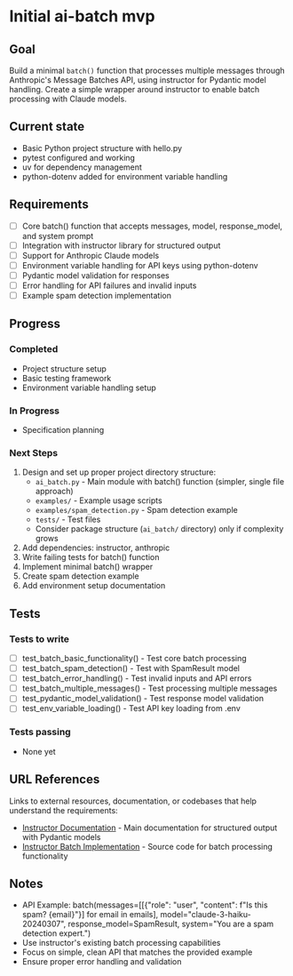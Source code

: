 # Initial ai-batch mvp

## Goal
Build a minimal `batch()` function that processes multiple messages through Anthropic's Message Batches API, using instructor for Pydantic model handling. Create a simple wrapper around instructor to enable batch processing with Claude models.

## Current state
- Basic Python project structure with hello.py
- pytest configured and working
- uv for dependency management
- python-dotenv added for environment variable handling

## Requirements
- [ ] Core batch() function that accepts messages, model, response_model, and system prompt
- [ ] Integration with instructor library for structured output
- [ ] Support for Anthropic Claude models
- [ ] Environment variable handling for API keys using python-dotenv
- [ ] Pydantic model validation for responses
- [ ] Error handling for API failures and invalid inputs
- [ ] Example spam detection implementation

## Progress
### Completed
- Project structure setup
- Basic testing framework
- Environment variable handling setup

### In Progress
- Specification planning

### Next Steps
1. Design and set up proper project directory structure:
   - `ai_batch.py` - Main module with batch() function (simpler, single file approach)
   - `examples/` - Example usage scripts
   - `examples/spam_detection.py` - Spam detection example
   - `tests/` - Test files
   - Consider package structure (`ai_batch/` directory) only if complexity grows
2. Add dependencies: instructor, anthropic
3. Write failing tests for batch() function
4. Implement minimal batch() wrapper
5. Create spam detection example
6. Add environment setup documentation

## Tests
### Tests to write
- [ ] test_batch_basic_functionality() - Test core batch processing
- [ ] test_batch_spam_detection() - Test with SpamResult model
- [ ] test_batch_error_handling() - Test invalid inputs and API errors
- [ ] test_batch_multiple_messages() - Test processing multiple messages
- [ ] test_pydantic_model_validation() - Test response model validation
- [ ] test_env_variable_loading() - Test API key loading from .env

### Tests passing
- None yet

## URL References
Links to external resources, documentation, or codebases that help understand the requirements:
- [Instructor Documentation](https://python.useinstructor.com/) - Main documentation for structured output with Pydantic models
- [Instructor Batch Implementation](https://raw.githubusercontent.com/567-labs/instructor/refs/heads/main/instructor/batch.py) - Source code for batch processing functionality

## Notes
- API Example: batch(messages=[[{"role": "user", "content": f"Is this spam? {email}"}] for email in emails], model="claude-3-haiku-20240307", response_model=SpamResult, system="You are a spam detection expert.")
- Use instructor's existing batch processing capabilities
- Focus on simple, clean API that matches the provided example
- Ensure proper error handling and validation